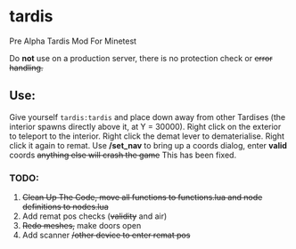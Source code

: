 # tardis
Pre Alpha Tardis Mod For Minetest

Do **not** use on a production server, there is no protection check or ~~error handling.~~

## Use:
Give yourself ```tardis:tardis``` and place down away from other Tardises (the interior spawns directly above it, at Y = 30000). Right click on the exterior to teleport to the interior. Right click the demat lever to dematerialise. Right click it again to remat. Use **/set_nav** to bring up a coords dialog, enter **valid** coords ~~anything else will crash the game~~ This has been fixed.

### TODO:
1. ~~Clean Up The Code, move all functions to functions.lua and node definitions to nodes.lua~~
2. Add remat pos checks (~~validity~~ and air)
3. ~~Redo meshes,~~ make doors open
4. Add scanner ~~/other device to enter remat pos~~
